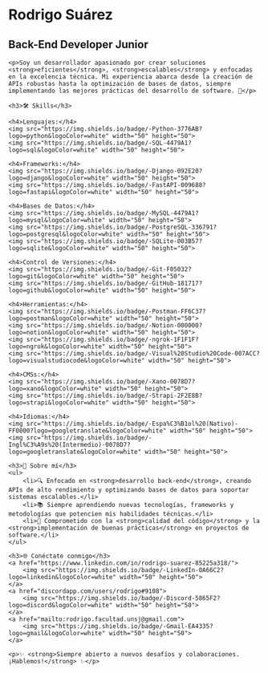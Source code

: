 <!DOCTYPE html>
<html lang="es">
<head>
    <meta charset="UTF-8">
    <meta name="viewport" content="width=device-width, initial-scale=1.0">
    <title>Rodrigo Suárez - Back-End Developer Junior</title>
</head>
<body>
    <h1>Rodrigo Suárez</h1>
    <h2>Back-End Developer Junior</h2>

    <p>Soy un desarrollador apasionado por crear soluciones <strong>eficientes</strong>, <strong>escalables</strong> y enfocadas en la excelencia técnica. Mi experiencia abarca desde la creación de APIs robustas hasta la optimización de bases de datos, siempre implementando las mejores prácticas del desarrollo de software. 🚀</p>

    <h3>🛠️ Skills</h3>

    <h4>Lenguajes:</h4>
    <img src="https://img.shields.io/badge/-Python-3776AB?logo=python&logoColor=white" width="50" height="50">
    <img src="https://img.shields.io/badge/-SQL-4479A1?logo=sql&logoColor=white" width="50" height="50">

    <h4>Frameworks:</h4>
    <img src="https://img.shields.io/badge/-Django-092E20?logo=django&logoColor=white" width="50" height="50">
    <img src="https://img.shields.io/badge/-FastAPI-009688?logo=fastapi&logoColor=white" width="50" height="50">

    <h4>Bases de Datos:</h4>
    <img src="https://img.shields.io/badge/-MySQL-4479A1?logo=mysql&logoColor=white" width="50" height="50">
    <img src="https://img.shields.io/badge/-PostgreSQL-336791?logo=postgresql&logoColor=white" width="50" height="50">
    <img src="https://img.shields.io/badge/-SQLite-003B57?logo=sqlite&logoColor=white" width="50" height="50">

    <h4>Control de Versiones:</h4>
    <img src="https://img.shields.io/badge/-Git-F05032?logo=git&logoColor=white" width="50" height="50">
    <img src="https://img.shields.io/badge/-GitHub-181717?logo=github&logoColor=white" width="50" height="50">

    <h4>Herramientas:</h4>
    <img src="https://img.shields.io/badge/-Postman-FF6C37?logo=postman&logoColor=white" width="50" height="50">
    <img src="https://img.shields.io/badge/-Notion-000000?logo=notion&logoColor=white" width="50" height="50">
    <img src="https://img.shields.io/badge/-ngrok-1F1F1F?logo=ngrok&logoColor=white" width="50" height="50">
    <img src="https://img.shields.io/badge/-Visual%20Studio%20Code-007ACC?logo=visualstudiocode&logoColor=white" width="50" height="50">

    <h4>CMSs:</h4>
    <img src="https://img.shields.io/badge/-Xano-0078D7?logo=xano&logoColor=white" width="50" height="50">
    <img src="https://img.shields.io/badge/-Strapi-2F2E8B?logo=strapi&logoColor=white" width="50" height="50">

    <h4>Idiomas:</h4>
    <img src="https://img.shields.io/badge/-Espa%C3%B1ol%20(Nativo)-FF0000?logo=googletranslate&logoColor=white" width="50" height="50">
    <img src="https://img.shields.io/badge/-Ingl%C3%A9s%20(Intermedio)-0078D7?logo=googletranslate&logoColor=white" width="50" height="50">

    <h3>📌 Sobre mí</h3>
    <ul>
        <li>🔍 Enfocado en <strong>desarrollo back-end</strong>, creando APIs de alto rendimiento y optimizando bases de datos para soportar sistemas escalables.</li>
        <li>📚 Siempre aprendiendo nuevas tecnologías, frameworks y metodologías que potencien mis habilidades técnicas.</li>
        <li>🧠 Comprometido con la <strong>calidad del código</strong> y la <strong>implementación de buenas prácticas</strong> en proyectos de software.</li>
    </ul>

    <h3>🌐 Conéctate conmigo</h3>
    <a href="https://www.linkedin.com/in/rodrigo-suarez-85225a318/">
        <img src="https://img.shields.io/badge/-LinkedIn-0A66C2?logo=linkedin&logoColor=white" width="50" height="50">
    </a>
    <a href="discordapp.com/users/rodrigo#9108">
        <img src="https://img.shields.io/badge/-Discord-5865F2?logo=discord&logoColor=white" width="50" height="50">
    </a>
    <a href="mailto:rodrigo.facultad.unsj@gmail.com">
        <img src="https://img.shields.io/badge/-Gmail-EA4335?logo=gmail&logoColor=white" width="50" height="50">
    </a>

    <p>✨ <strong>Siempre abierto a nuevos desafíos y colaboraciones. ¡Hablemos!</strong> ✨</p>
</body>
</html>



<!--
# 💻 **Rodrigo Suárez**

### **Back-End Developer Junior**

Soy un desarrollador apasionado por crear soluciones **eficientes**, **escalables** y enfocadas en la excelencia técnica. Mi experiencia abarca desde la creación de APIs robustas hasta la optimización de bases de datos, siempre implementando las mejores prácticas del desarrollo de software. 🚀

## **🛠️ Skills**

**Lenguajes:**  
![Python](https://img.shields.io/badge/-Python-3776AB?logo=python&logoColor=white) ![SQL](https://img.shields.io/badge/-SQL-4479A1?logo=sql&logoColor=white)  

**Frameworks:**  
![Django](https://img.shields.io/badge/-Django-092E20?logo=django&logoColor=white) ![FastAPI](https://img.shields.io/badge/-FastAPI-009688?logo=fastapi&logoColor=white)  

**Bases de Datos:**  
![MySQL](https://img.shields.io/badge/-MySQL-4479A1?logo=mysql&logoColor=white) ![PostgreSQL](https://img.shields.io/badge/-PostgreSQL-336791?logo=postgresql&logoColor=white) ![SQLite](https://img.shields.io/badge/-SQLite-003B57?logo=sqlite&logoColor=white)  

**Control de Versiones:**  
![Git](https://img.shields.io/badge/-Git-F05032?logo=git&logoColor=white) ![GitHub](https://img.shields.io/badge/-GitHub-181717?logo=github&logoColor=white)  

**Herramientas:**  
![Postman](https://img.shields.io/badge/-Postman-FF6C37?logo=postman&logoColor=white) ![Notion](https://img.shields.io/badge/-Notion-000000?logo=notion&logoColor=white) ![ngrok](https://img.shields.io/badge/-ngrok-1F1F1F?logo=ngrok&logoColor=white) ![VS Code](https://img.shields.io/badge/-Visual%20Studio%20Code-007ACC?logo=visualstudiocode&logoColor=white)  

**CMSs:**  
![Xano](https://img.shields.io/badge/-Xano-0078D7?logo=xano&logoColor=white) ![Strapi](https://img.shields.io/badge/-Strapi-2F2E8B?logo=strapi&logoColor=white)  

**Idiomas:**  
![Español](https://img.shields.io/badge/-Espa%C3%B1ol%20(Nativo)-FF0000?logo=googletranslate&logoColor=white) ![Inglés](https://img.shields.io/badge/-Ingl%C3%A9s%20(Intermedio)-0078D7?logo=googletranslate&logoColor=white)  

## **📌 Sobre mí**

- 🔍 Enfocado en **desarrollo back-end**, creando APIs de alto rendimiento y optimizando bases de datos para soportar sistemas escalables.
- 📚 Siempre aprendiendo nuevas tecnologías, frameworks y metodologías que potencien mis habilidades técnicas.
- 🧠 Comprometido con la **calidad del código** y la **implementación de buenas prácticas** en proyectos de software.

## **🌐 Conéctate conmigo**

[![LinkedIn](https://img.shields.io/badge/-LinkedIn-0A66C2?logo=linkedin&logoColor=white&logoWidth=100)](https://www.linkedin.com/in/rodrigo-suarez-85225a318/) [![Discord](https://img.shields.io/badge/-Discord-5865F2?logo=discord&logoColor=white)](rodrigo#9108)   [![Gmail](https://img.shields.io/badge/-Gmail-EA4335?logo=gmail&logoColor=white)](mailto:rodrigo.facultad.unsj@gmail.com)  

✨ **Siempre abierto a nuevos desafíos y colaboraciones. ¡Hablemos!** ✨



<!--
# 👋 ¡Hola, soy Rodrigo! 

¡Bienvenido a mi perfil de GitHub! Soy un **Back-End Developer Junior** apasionado por crear soluciones eficientes y escalables, y siempre en busca de nuevos desafíos tecnológicos. 🚀  

## 💻 Skills  
- **Lenguajes:** Python, SQL  
- **Frameworks:** Django, FastAPI  
- **Bases de Datos:** MySQL, PostgreSQL, SQLite  
- **Control de Versiones:** Git & GitHub
- **Herramientas:** Notion, ngrok, Postman, Visual Studio Code
- **CMSs:** Xano, Strapi
- **Idiomas:**  
  - Español (Nativo)  
  - Inglés (Intermedio)  

## 🚀 Sobre mí  
Actualmente estoy desarrollando mis habilidades como desarrollador back-end, aprendiendo nuevas tecnologías y contribuyendo a proyectos que me permitan crecer profesionalmente. Mi enfoque está en el desarrollo de APIs, la optimización de bases de datos y la implementación de buenas prácticas en el desarrollo de software.  


## 🌐 Conéctate conmigo  
- [LinkedIn](https://www.linkedin.com/in/rodrigo-suarez-85225a318/)  

✨ **Siempre abierto a nuevas oportunidades y colaboraciones. ¡Hablemos!** ✨  

<!--
**Rodrigo-Suarez/Rodrigo-Suarez** is a ✨ _special_ ✨ repository because its `README.md` (this file) appears on your GitHub profile.

Here are some ideas to get you started:

- 🔭 I’m currently working on ...
- 🌱 I’m currently learning ...
- 👯 I’m looking to collaborate on ...
- 🤔 I’m looking for help with ...
- 💬 Ask me about ...
- 📫 How to reach me: ...
- 😄 Pronouns: ...
- ⚡ Fun fact: ...
-->
